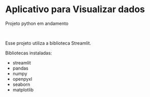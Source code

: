 <h1>Aplicativo para Visualizar dados</h1>
<p>Projeto python em andamento</p>
<br>
<p>Esse projeto utiliza a biblioteca Streamlit.</p>

<p>Bibliotecas instaladas:</p>
<ul>
<li>streamlit</li>
<li>pandas</li>
<li>numpy</li>
<li>openpyxl</li>
<li>seaborn</li>
<li>matplotlib</li>
</ul>